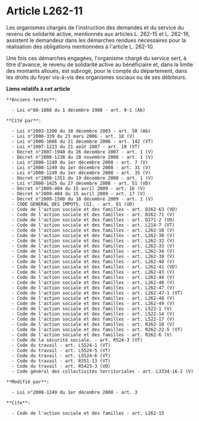 # Article L262-11

Les organismes chargés de l'instruction des demandes et du service du revenu de solidarité active, mentionnés aux articles L.
262-15 et L. 262-16, assistent le demandeur dans les démarches rendues nécessaires pour la réalisation des obligations
mentionnées à l'article L. 262-10.

Une fois ces démarches engagées, l'organisme chargé du service sert, à titre d'avance, le revenu de solidarité active au
bénéficiaire et, dans la limite des montants alloués, est subrogé, pour le compte du département, dans les droits du foyer
vis-à-vis des organismes sociaux ou de ses débiteurs.

**Liens relatifs à cet article**

	**Anciens textes**:

	  - Loi n°88-1088 du 1 décembre 1988 - art. 9-1 (Ab)

	**Cité par**:

	  - Loi n°2003-1200 du 18 décembre 2003 - art. 50 (Ab)
	  - Loi n°2006-339 du 23 mars 2006 - art. 18 (V)
	  - Loi n°2006-1666 du 21 décembre 2006 - art. 142 (VT)
	  - Loi n°2007-1223 du 21 août 2007 - art. 19 (VT)
	  - Décret n°2007-1940 du 26 décembre 2007 - art. 1 (V)
	  - Décret n°2008-1238 du 28 novembre 2008 - art. 1 (V)
	  - Loi n°2008-1249 du 1er décembre 2008 - art. 7 (V)
	  - Loi n°2008-1249 du 1er décembre 2008 - art. 31 (V)
	  - Loi n°2008-1249 du 1er décembre 2008 - art. 35 (V)
	  - Décret n°2008-1351 du 19 décembre 2008 - art. 1 (V)
	  - Loi n°2008-1425 du 27 décembre 2008 - art. 51 (VD)
	  - Décret n°2009-404 du 15 avril 2009 - art. 16 (V)
	  - Décret n°2009-404 du 15 avril 2009 - art. 17 (V)
	  - Décret n°2009-1580 du 18 décembre 2009 - art. 1 (V)
	  - CODE GENERAL DES IMPOTS, CGI. - art. 81 (VD)
	  - Code de l'action sociale et des familles - art. D262-63 (VD)
	  - Code de l'action sociale et des familles - art. D262-71 (V)
	  - Code de l'action sociale et des familles - art. D271-2 (VD)
	  - Code de l'action sociale et des familles - art. L214-7 (VT)
	  - Code de l'action sociale et des familles - art. L262-10 (V)
	  - Code de l'action sociale et des familles - art. L262-30 (V)
	  - Code de l'action sociale et des familles - art. L262-32 (V)
	  - Code de l'action sociale et des familles - art. L262-33 (V)
	  - Code de l'action sociale et des familles - art. L262-34 (V)
	  - Code de l'action sociale et des familles - art. L262-39 (V)
	  - Code de l'action sociale et des familles - art. L262-40 (V)
	  - Code de l'action sociale et des familles - art. L262-41 (VD)
	  - Code de l'action sociale et des familles - art. L262-43 (V)
	  - Code de l'action sociale et des familles - art. L262-44 (V)
	  - Code de l'action sociale et des familles - art. L262-46 (V)
	  - Code de l'action sociale et des familles - art. L262-47 (V)
	  - Code de l'action sociale et des familles - art. L262-47-1 (VT)
	  - Code de l'action sociale et des familles - art. L262-48 (V)
	  - Code de l'action sociale et des familles - art. L262-49 (V)
	  - Code de l'action sociale et des familles - art. L522-1 (V)
	  - Code de l'action sociale et des familles - art. L522-14 (V)
	  - Code de l'action sociale et des familles - art. L522-17 (V)
	  - Code de l'action sociale et des familles - art. R262-10 (V)
	  - Code de l'action sociale et des familles - art. R262-22-5 (VT)
	  - Code de l'action sociale et des familles - art. R262-6 (V)
	  - Code de la sécurité sociale. - art. R524-3 (VT)
	  - Code du travail - art. L5524-1 (VT)
	  - Code du travail - art. L5524-5 (VT)
	  - Code du travail - art. L5524-6 (VT)
	  - Code du travail - art. R351-13 (VT)
	  - Code du travail - art. R5423-3 (VD)
	  - Code général des collectivités territoriales - art. L3334-16-2 (V)

	**Modifié par**:

	  - Loi n°2008-1249 du 1er décembre 2008 - art. 3

	**Cite**:

	  - Code de l'action sociale et des familles - art. L262-15

